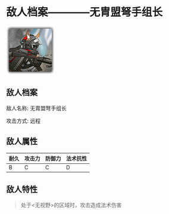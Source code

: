 # 敌人档案————无胄盟弩手组长

![无胄盟弩手组长](./eneIcons/无胄盟弩手组长.png)

## 敌人档案

敌人名称: 无胄盟弩手组长

攻击方式: 远程

## 敌人属性

| 耐久      | 攻击力  | 防御力 | 法术抗性 |
|---------|------|-----|------|
| B | C | C | D |

## 敌人特性
> 处于&lt;无视野&gt;的区域时，攻击造成法术伤害
